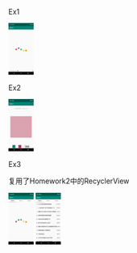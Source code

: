 Ex1

<img src="images/README/Screenshot_1626278099.png" alt="Screenshot_1626278099" style="zoom:10%;" />

Ex2

<img src="images/README/Screenshot_1626278107.png" alt="Screenshot_1626278107" style="zoom:10%;" />

Ex3

复用了Homework2中的RecyclerView

<img src="images/README/Screenshot_1626278113.png" alt="Screenshot_1626278113" style="zoom:10%;" />

<img src="images/README/Screenshot_1626278117.png" alt="Screenshot_1626278117" style="zoom:10%;" />